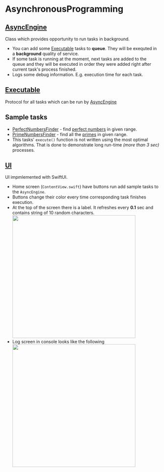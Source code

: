 # AsynchronousProgramming

## [AsyncEngine](https://github.com/heartsker/AsynchronousProgramming/blob/master/AsynchronousProgramming/AsyncEngine.swift)
Class which provides opportunity to run tasks in background.
- You can add some [Executable](https://github.com/heartsker/AsynchronousProgramming/blob/master/AsynchronousProgramming/Executable.swift) tasks to __queue__. They will be exequted in a __background__ quality of service.
- If some task is running at the moment, next tasks are added to the queue and they will be executed in order they were added right after current task's process finished.
- Logs some debug information. E.g. execution time for each task.

## [Executable](https://github.com/heartsker/AsynchronousProgramming/blob/master/AsynchronousProgramming/Executable.swift)
Protocol for all tasks which can be run by [AsyncEngine](https://github.com/heartsker/AsynchronousProgramming/blob/master/AsynchronousProgramming/AsyncEngine.swift)

## Sample tasks
- [PerfectNumbersFinder](https://github.com/heartsker/AsynchronousProgramming/blob/master/AsynchronousProgramming/PerfectNumbersFinder.swift) - find [perfect numbers](https://en.wikipedia.org/wiki/Perfect_number) in given range.
- [PrimeNumbersFinder](https://github.com/heartsker/AsynchronousProgramming/blob/master/AsynchronousProgramming/PrimeNumbersFinder.swift) - find all the [primes](https://en.wikipedia.org/wiki/Prime_number) in given range.
- This tasks' ```execute()``` function is not written using the most optimal algorithms. That is done to demonstrate long run-time _(more than 3 sec)_ processes.

## [UI](https://github.com/heartsker/AsynchronousProgramming/blob/master/AsynchronousProgramming/ContentView.swift)
UI impmlemented with SwiftUI.
- Home screen (```ContentView.swift```) have buttons run add sample tasks to the ```AsyncEngine```.
- Buttons change their color every time corresponding task finishes execution.
- At the top of the screen there is a label. It refreshes every __0.1__ sec and contains string of 10 random characters.
  <img src="https://user-images.githubusercontent.com/51203539/134362410-a71bebc1-f471-4572-aa9f-5e16abd49366.gif" height="400">
- Log screen in console looks like the following
  <img src="https://user-images.githubusercontent.com/51203539/134364085-e98bf584-c0f2-4d53-bc99-4be1bef59d13.gif" height="400">
